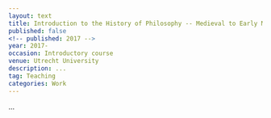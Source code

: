 ```yaml
---
layout: text
title: Introduction to the History of Philosophy -- Medieval to Early Modern
published: false
<!-- published: 2017 -->
year: 2017-
occasion: Introductory course
venue: Utrecht University
description: ...
tag: Teaching
categories: Work
---
```



...
